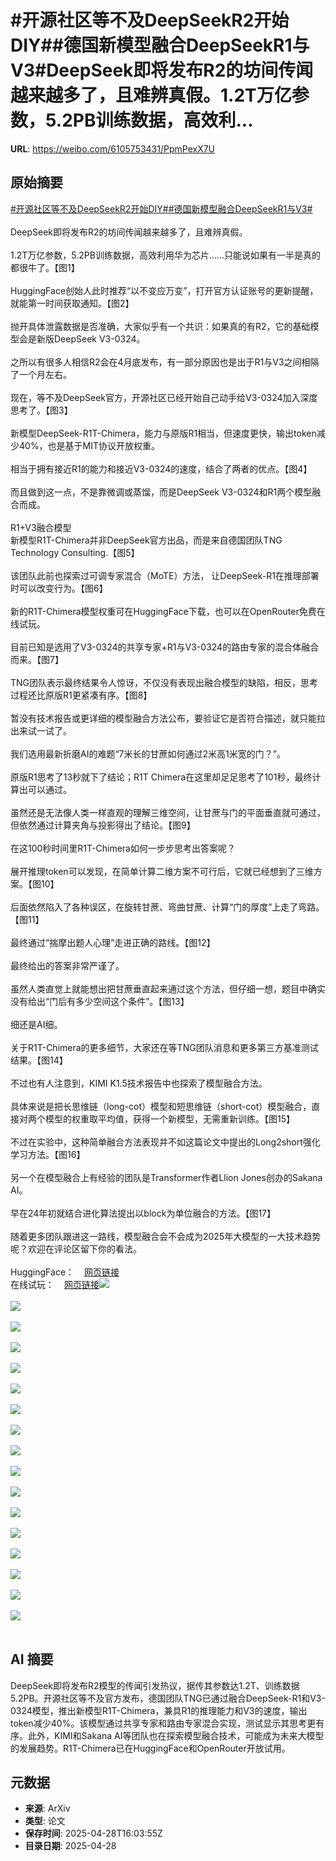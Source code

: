 # #开源社区等不及DeepSeekR2开始DIY##德国新模型融合DeepSeekR1与V3#DeepSeek即将发布R2的坊间传闻越来越多了，且难辨真假。1.2T万亿参数，5.2PB训练数据，高效利...

**URL**: https://weibo.com/6105753431/PpmPexX7U

## 原始摘要

<a href="https://m.weibo.cn/search?containerid=231522type%3D1%26t%3D10%26q%3D%23%E5%BC%80%E6%BA%90%E7%A4%BE%E5%8C%BA%E7%AD%89%E4%B8%8D%E5%8F%8ADeepSeekR2%E5%BC%80%E5%A7%8BDIY%23&amp;extparam=%23%E5%BC%80%E6%BA%90%E7%A4%BE%E5%8C%BA%E7%AD%89%E4%B8%8D%E5%8F%8ADeepSeekR2%E5%BC%80%E5%A7%8BDIY%23" data-hide=""><span class="surl-text">#开源社区等不及DeepSeekR2开始DIY#</span></a><a href="https://m.weibo.cn/search?containerid=231522type%3D1%26t%3D10%26q%3D%23%E5%BE%B7%E5%9B%BD%E6%96%B0%E6%A8%A1%E5%9E%8B%E8%9E%8D%E5%90%88DeepSeekR1%E4%B8%8EV3%23&amp;extparam=%23%E5%BE%B7%E5%9B%BD%E6%96%B0%E6%A8%A1%E5%9E%8B%E8%9E%8D%E5%90%88DeepSeekR1%E4%B8%8EV3%23" data-hide=""><span class="surl-text">#德国新模型融合DeepSeekR1与V3#</span></a><br><br>DeepSeek即将发布R2的坊间传闻越来越多了，且难辨真假。<br><br>1.2T万亿参数，5.2PB训练数据，高效利用华为芯片……只能说如果有一半是真的都很牛了。【图1】<br><br>HuggingFace创始人此时推荐“以不变应万变”，打开官方认证账号的更新提醒，就能第一时间获取通知。【图2】<br><br>抛开具体泄露数据是否准确，大家似乎有一个共识：如果真的有R2，它的基础模型会是新版DeepSeek V3-0324。<br><br>之所以有很多人相信R2会在4月底发布，有一部分原因也是出于R1与V3之间相隔了一个月左右。<br><br>现在，等不及DeepSeek官方，开源社区已经开始自己动手给V3-0324加入深度思考了。【图3】<br><br>新模型DeepSeek-R1T-Chimera，能力与原版R1相当，但速度更快，输出token减少40%，也是基于MIT协议开放权重。<br><br>相当于拥有接近R1的能力和接近V3-0324的速度，结合了两者的优点。【图4】<br><br>而且做到这一点，不是靠微调或蒸馏，而是DeepSeek V3-0324和R1两个模型融合而成。<br><br>R1+V3融合模型  <br>新模型R1T-Chimera并非DeepSeek官方出品，而是来自德国团队TNG Technology Consulting.【图5】<br><br>该团队此前也探索过可调专家混合（MoTE）方法， 让DeepSeek-R1在推理部署时可以改变行为。【图6】<br><br>新的R1T-Chimera模型权重可在HuggingFace下载，也可以在OpenRouter免费在线试玩。<br><br>目前已知是选用了V3-0324的共享专家+R1与V3-0324的路由专家的混合体融合而来。【图7】<br><br>TNG团队表示最终结果令人惊讶，不仅没有表现出融合模型的缺陷，相反，思考过程还比原版R1更紧凑有序。【图8】<br><br>暂没有技术报告或更详细的模型融合方法公布，要验证它是否符合描述，就只能拉出来试一试了。<br><br>我们选用最新折磨AI的难题“7米长的甘蔗如何通过2米高1米宽的门？”。<br><br>原版R1思考了13秒就下了结论；R1T Chimera在这里却足足思考了101秒，最终计算出可以通过。<br><br>虽然还是无法像人类一样直观的理解三维空间，让甘蔗与门的平面垂直就可通过，但依然通过计算夹角与投影得出了结论。【图9】<br><br>在这100秒时间里R1T-Chimera如何一步步思考出答案呢？<br><br>展开推理token可以发现，在简单计算二维方案不可行后，它就已经想到了三维方案。【图10】<br><br>后面依然陷入了各种误区，在旋转甘蔗、弯曲甘蔗、计算“门的厚度”上走了弯路。【图11】<br><br>最终通过“揣摩出题人心理”走进正确的路线。【图12】<br><br>最终给出的答案非常严谨了。<br><br>虽然人类直觉上就能想出把甘蔗垂直起来通过这个方法，但仔细一想，题目中确实没有给出“门后有多少空间这个条件”。【图13】<br><br>细还是AI细。<br><br>关于R1T-Chimera的更多细节，大家还在等TNG团队消息和更多第三方基准测试结果。【图14】<br><br>不过也有人注意到，KIMI K1.5技术报告中也探索了模型融合方法。<br><br>具体来说是把长思维链（long-cot）模型和短思维链（short-cot）模型融合，直接对两个模型的权重取平均值，获得一个新模型，无需重新训练。【图15】<br><br>不过在实验中，这种简单融合方法表现并不如这篇论文中提出的Long2short强化学习方法。【图16】<br><br>另一个在模型融合上有经验的团队是Transformer作者Llion Jones创办的Sakana AI。<br><br>早在24年初就结合进化算法提出以block为单位融合的方法。【图17】<br><br>随着更多团队跟进这一路线，模型融合会不会成为2025年大模型的一大技术趋势呢？欢迎在评论区留下你的看法。<br><br>HuggingFace：<a href="https://weibo.cn/sinaurl?u=https%3A%2F%2Fhuggingface.co%2Ftngtech%2FDeepSeek-R1T-Chimera" data-hide=""><span class="url-icon"><img style="width: 1rem;height: 1rem" src="https://h5.sinaimg.cn/upload/2015/09/25/3/timeline_card_small_web_default.png" referrerpolicy="no-referrer"></span><span class="surl-text">网页链接</span></a><br>在线试玩：<a href="https://weibo.cn/sinaurl?u=https%3A%2F%2Fopenrouter.ai%2Ftngtech%2Fdeepseek-r1t-chimera%3Afree" data-hide=""><span class="url-icon"><img style="width: 1rem;height: 1rem" src="https://h5.sinaimg.cn/upload/2015/09/25/3/timeline_card_small_web_default.png" referrerpolicy="no-referrer"></span><span class="surl-text">网页链接</span></a><img style="" src="https://tvax1.sinaimg.cn/large/006Fd7o3gy1i0wn03ff2wj30zk0eb0x5.jpg" referrerpolicy="no-referrer"><br><br><img style="" src="https://tvax2.sinaimg.cn/large/006Fd7o3gy1i0wn03e6vyj30pg0k0wkj.jpg" referrerpolicy="no-referrer"><br><br><img style="" src="https://tvax2.sinaimg.cn/large/006Fd7o3gy1i0wmzwoahzj30zk06hjuj.jpg" referrerpolicy="no-referrer"><br><br><img style="" src="https://tvax1.sinaimg.cn/large/006Fd7o3gy1i0wn00ktr4j30or0k0aec.jpg" referrerpolicy="no-referrer"><br><br><img style="" src="https://tvax2.sinaimg.cn/large/006Fd7o3gy1i0wmzz6d0cj30zk09dwh0.jpg" referrerpolicy="no-referrer"><br><br><img style="" src="https://tvax3.sinaimg.cn/large/006Fd7o3gy1i0wn02qquqj30zk0cuju7.jpg" referrerpolicy="no-referrer"><br><br><img style="" src="https://tvax1.sinaimg.cn/large/006Fd7o3gy1i0wmzzrp0xj30zk07x0vs.jpg" referrerpolicy="no-referrer"><br><br><img style="" src="https://tvax3.sinaimg.cn/large/006Fd7o3gy1i0wmzxfu1ij30zk07ljuv.jpg" referrerpolicy="no-referrer"><br><br><img style="" src="https://tvax4.sinaimg.cn/large/006Fd7o3gy1i0wn01y5orj30k00ljafj.jpg" referrerpolicy="no-referrer"><br><br><img style="" src="https://tvax4.sinaimg.cn/large/006Fd7o3gy1i0wn047u5sj30zk0fk132.jpg" referrerpolicy="no-referrer"><br><br><img style="" src="https://tvax2.sinaimg.cn/large/006Fd7o3gy1i0wn03nly8j30zk0fe7eu.jpg" referrerpolicy="no-referrer"><br><br><img style="" src="https://tvax4.sinaimg.cn/large/006Fd7o3gy1i0wn03alxlj30zk0dyqcm.jpg" referrerpolicy="no-referrer"><br><br><img style="" src="https://tvax1.sinaimg.cn/large/006Fd7o3gy1i0wn04f8grj30xb0k0gt1.jpg" referrerpolicy="no-referrer"><br><br><img style="" src="https://tvax4.sinaimg.cn/large/006Fd7o3gy1i0wmzwzqmuj30zk05fmz5.jpg" referrerpolicy="no-referrer"><br><br><img style="" src="https://tvax2.sinaimg.cn/large/006Fd7o3gy1i0wn01z1haj30zk0bjdha.jpg" referrerpolicy="no-referrer"><br><br><img style="" src="https://tvax2.sinaimg.cn/large/006Fd7o3gy1i0wn03jus7j30zk0epaey.jpg" referrerpolicy="no-referrer"><br><br><img style="" src="https://tvax2.sinaimg.cn/large/006Fd7o3gy1i0wn02n90uj30k00m3n3o.jpg" referrerpolicy="no-referrer"><br><br>

## AI 摘要

DeepSeek即将发布R2模型的传闻引发热议，据传其参数达1.2T、训练数据5.2PB。开源社区等不及官方发布，德国团队TNG已通过融合DeepSeek-R1和V3-0324模型，推出新模型R1T-Chimera，兼具R1的推理能力和V3的速度，输出token减少40%。该模型通过共享专家和路由专家混合实现，测试显示其思考更有序。此外，KIMI和Sakana AI等团队也在探索模型融合技术，可能成为未来大模型的发展趋势。R1T-Chimera已在HuggingFace和OpenRouter开放试用。

## 元数据

- **来源**: ArXiv
- **类型**: 论文
- **保存时间**: 2025-04-28T16:03:55Z
- **目录日期**: 2025-04-28
